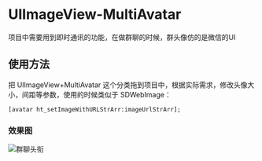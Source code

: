 # UIImageView-MultiAvatar

项目中需要用到即时通讯的功能，在做群聊的时候，群头像仿的是微信的UI

## 使用方法

把 UIImageView+MultiAvatar 这个分类拖到项目中，根据实际需求，修改头像大小，间距等参数，使用的时候类似于 SDWebImage：

```
[avatar ht_setImageWithURLStrArr:imageUrlStrArr];
```

### 效果图

![群聊头衔](https://github.com/Li-Qu-Tech/UIImageView-MultiAvatar/groupAvatar.jpeg)

